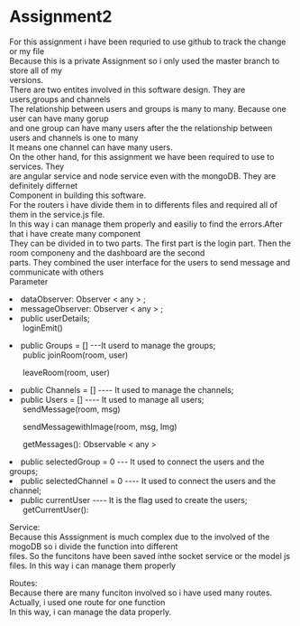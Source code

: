 # Assignment2
For this assignment i have been requried to use github to track the change or my file<br>
Because this is a private Assignment so i only used the master branch to store all of my<br>
versions.<br>
There are two entites involved in this software design. They are users,groups and channels<br>
The relationship between users and groups is many to many. Because one user can have many gorup<br>
and one group can have many users after the the relationship between users and channels is one to many<br>
It means one channel can have many users.<br>
On the other hand, for this assignment we have been required to use to services. They<br>
are angular service and node service even with the mongoDB. They are definitely differnet 
<br> Component in building this software.<br>
For the routers i have divide them in to differents files and required all of them in the service.js file. <br>
In this way i can manage them properly and easiliy to find the errors.After that i have create many component<br>
They can be divided in to two parts. The first part is the login part. Then the room componeny and the dashboard are the second<br>
parts. They combined the user interface for the users to send message and communicate with others<br>
Parameter<br>
<li>dataObserver: Observer < any > ;</li>
<li>messageObserver: Observer < any > ;</li>
<li>public userDetails;
	<ol>loginEmit()</ol>
</li>
<li>public Groups = [] ---It userd to manage the groups;
	<ol>public joinRoom(room, user)</ol>
	<ol>leaveRoom(room, user)</ol>
</li>
<li>public Channels = [] ---- It used to manage the channels;</li>
<li>public Users = [] ---- It used to manage all users;
	<ol>sendMessage(room, msg)</ol>
	<ol>sendMessagewithImage(room, msg, Img)</ol>
	<ol>getMessages(): Observable < any ></ol>
</li>
<li>public selectedGroup = 0 --- It used to connect the users and the groups;</li>
<li>public selectedChannel = 0 ---- It used to connect the users and the channel;</li>
<li>public currentUser ---- It is the flag used to create the users;
	<ol>getCurrentUser():</ol>
</li>

Service:<br>
Because this Asssignment is much complex due to the involved of the mogoDB so i divide the function into different<br>
files. So the funcitons have been saved inthe socket service or the model js files. In this way i can manage them properly<br>

Routes:<br>
Because there are many funciton involved so i have used many routes. Actually, i used one route for one function<br>
In this way, i can manage the data properly.
